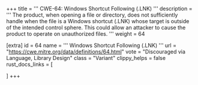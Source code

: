 +++
title = '''
CWE-64: Windows Shortcut Following (.LNK)
'''
description	= '''
The product, when opening a file or directory, does not sufficiently handle when the file is a Windows shortcut (.LNK) whose target is outside of the intended control sphere. This could allow an attacker to cause the product to operate on unauthorized files.
'''
weight = 64

[extra]
id = 64
name = '''
Windows Shortcut Following (.LNK)
'''
url = "https://cwe.mitre.org/data/definitions/64.html"
vote = "Discouraged via Language, Library Design"
class = "Variant"
clippy_helps = false
rust_docs_links = [
	
]
+++
